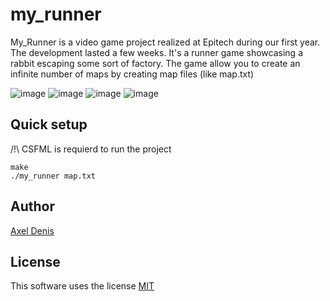 # my_runner

My_Runner is a video game project realized at Epitech during our first year.
The development lasted a few weeks.
It's a runner game showcasing a rabbit escaping some sort of factory. The game allow you to create an infinite number of maps by creating map files (like map.txt)

![image](https://github.com/axel-denis/my_runner/assets/91873203/67c901f9-f1da-4c33-8e00-ad3f228c2367)
![image](https://github.com/axel-denis/my_runner/assets/91873203/c4b74614-fb5f-495f-a96b-078b0fe76b28)
![image](https://github.com/axel-denis/my_runner/assets/91873203/f5d5fa21-a17d-4c50-9e51-1dfc868fdb31)
![image](https://github.com/axel-denis/my_runner/assets/91873203/a55e3ac7-2176-4d06-93b7-7aef4fee7e6f)


## Quick setup

/!\ CSFML is requierd to run the project

```
make
./my_runner map.txt
```

## Author

[Axel Denis](https://github.com/axel-denis)

## License

This software uses the license [MIT](LICENSE.md)

